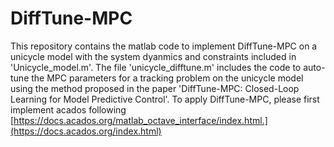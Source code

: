 # DiffTune-MPC
This repository contains the matlab code to implement DiffTune-MPC on a unicycle model with the system dyanmics and constraints included in 'Unicycle_model.m'. The file 'unicycle_difftune.m' includes the code to auto-tune the MPC parameters for a tracking problem on the unicycle model using the method proposed in the paper 'DiffTune-MPC: Closed-Loop Learning for Model Predictive Control'. To apply DiffTune-MPC, please first implement acados following [https://docs.acados.org/matlab_octave_interface/index.html.](https://docs.acados.org/index.html)
